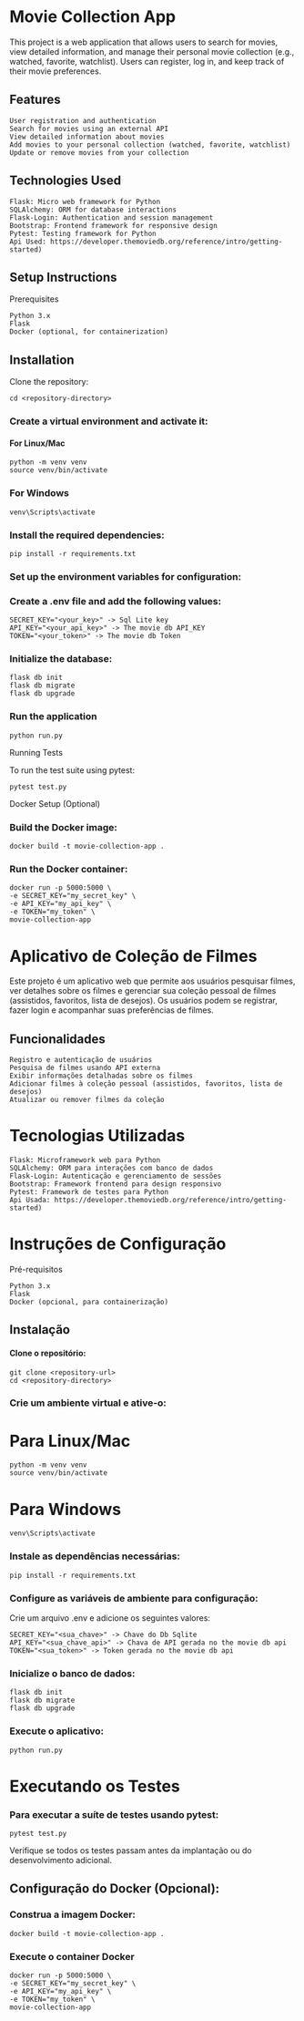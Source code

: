 # Movie Collection App

This project is a web application that allows users to search for movies, view detailed information, and manage their personal movie collection (e.g., watched, favorite, watchlist). Users can register, log in, and keep track of their movie preferences.
## Features

    User registration and authentication
    Search for movies using an external API
    View detailed information about movies
    Add movies to your personal collection (watched, favorite, watchlist)
    Update or remove movies from your collection

## Technologies Used

    Flask: Micro web framework for Python
    SQLAlchemy: ORM for database interactions
    Flask-Login: Authentication and session management
    Bootstrap: Frontend framework for responsive design
    Pytest: Testing framework for Python
    Api Used: https://developer.themoviedb.org/reference/intro/getting-started)
## Setup Instructions
Prerequisites

    Python 3.x
    Flask
    Docker (optional, for containerization)

## Installation

Clone the repository:

    cd <repository-directory>

### Create a virtual environment and activate it:



#### For Linux/Mac
    python -m venv venv
    source venv/bin/activate

### For Windows
    venv\Scripts\activate

### Install the required dependencies:

    pip install -r requirements.txt

### Set up the environment variables for configuration: 
###  Create a .env file and add the following values:
    SECRET_KEY="<your_key>" -> Sql Lite key
    API_KEY="<your_api_key>" -> The movie db API_KEY
    TOKEN="<your_token>" -> The movie db Token

### Initialize the database:

    flask db init
    flask db migrate
    flask db upgrade

### Run the application
    python run.py

Running Tests

To run the test suite using pytest:

    pytest test.py


Docker Setup (Optional)

### Build the Docker image:
    docker build -t movie-collection-app .

### Run the Docker container:
    docker run -p 5000:5000 \
    -e SECRET_KEY="my_secret_key" \
    -e API_KEY="my_api_key" \
    -e TOKEN="my_token" \
    movie-collection-app



# Aplicativo de Coleção de Filmes

Este projeto é um aplicativo web que permite aos usuários pesquisar filmes, ver detalhes sobre os filmes e gerenciar sua coleção pessoal de filmes (assistidos, favoritos, lista de desejos). Os usuários podem se registrar, fazer login e acompanhar suas preferências de filmes.
## Funcionalidades

    Registro e autenticação de usuários
    Pesquisa de filmes usando API externa
    Exibir informações detalhadas sobre os filmes
    Adicionar filmes à coleção pessoal (assistidos, favoritos, lista de desejos)
    Atualizar ou remover filmes da coleção

# Tecnologias Utilizadas

    Flask: Microframework web para Python
    SQLAlchemy: ORM para interações com banco de dados
    Flask-Login: Autenticação e gerenciamento de sessões
    Bootstrap: Framework frontend para design responsivo
    Pytest: Framework de testes para Python
    Api Usada: https://developer.themoviedb.org/reference/intro/getting-started)

# Instruções de Configuração
Pré-requisitos

    Python 3.x
    Flask
    Docker (opcional, para containerização)

## Instalação

#### Clone o repositório:
    git clone <repository-url>
    cd <repository-directory>

### Crie um ambiente virtual e ative-o:

# Para Linux/Mac
    python -m venv venv
    source venv/bin/activate

# Para Windows
    venv\Scripts\activate

### Instale as dependências necessárias:

    pip install -r requirements.txt

###  Configure as variáveis de ambiente para configuração: 
Crie um arquivo .env e adicione os seguintes valores:

    SECRET_KEY="<sua_chave>" -> Chave do Db Sqlite
    API_KEY="<sua_chave_api>" -> Chava de API gerada no the movie db api
    TOKEN="<sua_token>" -> Token gerada no the movie db api
###  Inicialize o banco de dados:

    flask db init
    flask db migrate
    flask db upgrade

###  Execute o aplicativo:
    python run.py

# Executando os Testes

###  Para executar a suíte de testes usando pytest:
    pytest test.py

Verifique se todos os testes passam antes da implantação ou do desenvolvimento adicional.
## Configuração do Docker (Opcional):

### Construa a imagem Docker:
    docker build -t movie-collection-app .

### Execute o container Docker
    docker run -p 5000:5000 \
    -e SECRET_KEY="my_secret_key" \
    -e API_KEY="my_api_key" \
    -e TOKEN="my_token" \
    movie-collection-app
